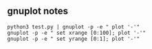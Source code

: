 ## gnuplot notes

```
python3 test.py | gnuplot -p -e " plot '-'"
gnuplot -p -e " set xrange [0:100]; plot '-'"
gnuplot -p -e " set yrange [0:1]; plot '-'"

```
